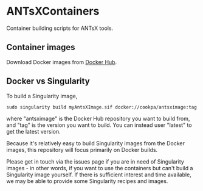 # ANTsXContainers

Container building scripts for ANTsX tools.


## Container images

Download Docker images from
[Docker Hub](https://hub.docker.com/u/cookpa).


## Docker vs Singularity

To build a Singularity image, 

```
sudo singularity build myAntsXImage.sif docker://cookpa/antsximage:tag
```

where "antsximage" is the Docker Hub repository you want to build from, and
"tag" is the version you want to build. You can instead user "latest" to get the
latest version.

Because it's relatively easy to build Singularity images from the Docker images,
this repository will focus primarily on Docker builds.

Please get in touch via the issues page if you are in need of Singularity
images - in other words, if you want to use the containers but can't build a
Singularity image yourself. If there is sufficient interest and time available,
we may be able to provide some Singularity recipes and images.


